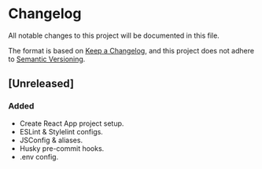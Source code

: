 # Changelog

All notable changes to this project will be documented in this file.

The format is based on [Keep a Changelog](https://keepachangelog.com/en/1.0.0/),
and this project does not adhere to [Semantic Versioning](https://semver.org/spec/v2.0.0.html).

## [Unreleased]

### Added

- Create React App project setup.
- ESLint & Stylelint configs.
- JSConfig & aliases.
- Husky pre-commit hooks.
- .env config.